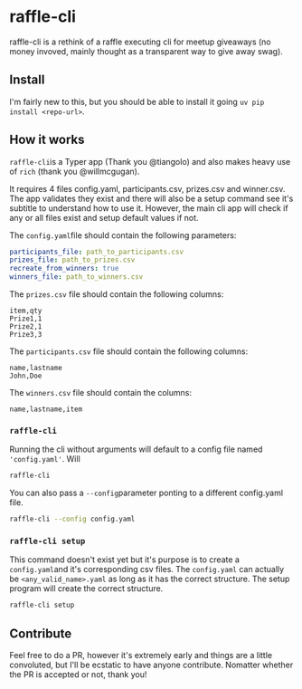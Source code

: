 # raffle-cli

raffle-cli is a rethink of a raffle executing cli for meetup giveaways (no money invoved, mainly thought as a transparent way to give away swag).

## Install

I'm fairly new to this, but you should be able to install it going `uv pip install <repo-url>`.

## How it works
`raffle-cli`is a Typer app (Thank you @tiangolo) and also makes heavy use of `rich` (thank you @willmcgugan).

It requires 4 files config.yaml, participants.csv, prizes.csv and winner.csv. The app validates they exist and there will also be a setup command see it's subtitle to understand how to use it. However, the main cli app will check if any or all files exist and setup default values if not.

The `config.yaml`file should contain the following parameters:
```yaml
participants_file: path_to_participants.csv
prizes_file: path_to_prizes.csv
recreate_from_winners: true
winners_file: path_to_winners.csv
```

The `prizes.csv` file should contain the following columns:
```csv
item,qty
Prize1,1
Prize2,1
Prize3,3
```
The `participants.csv` file should contain the following columns:
```csv
name,lastname
John,Doe
```
The `winners.csv` file should contain the columns:
```csv
name,lastname,item

```

### `raffle-cli`

Running the cli without arguments will default to a config file named `'config.yaml'`. Will

```bash
raffle-cli
```

You can also pass a `--config`parameter ponting to a different config.yaml file.
```bash
raffle-cli --config config.yaml
```

### `raffle-cli setup`

This command doesn't exist yet but it's purpose is to create a `config.yaml`and it's corresponding csv files. The `config.yaml` can actually be `<any_valid_name>.yaml` as long as it has the correct structure. The setup program will create the correct structure.

```bash
raffle-cli setup
```

## Contribute

Feel free to do a PR, however it's extremely early and things are a little convoluted, but I'll be ecstatic to have anyone contribute. Nomatter whether the PR is accepted or not, thank you!

